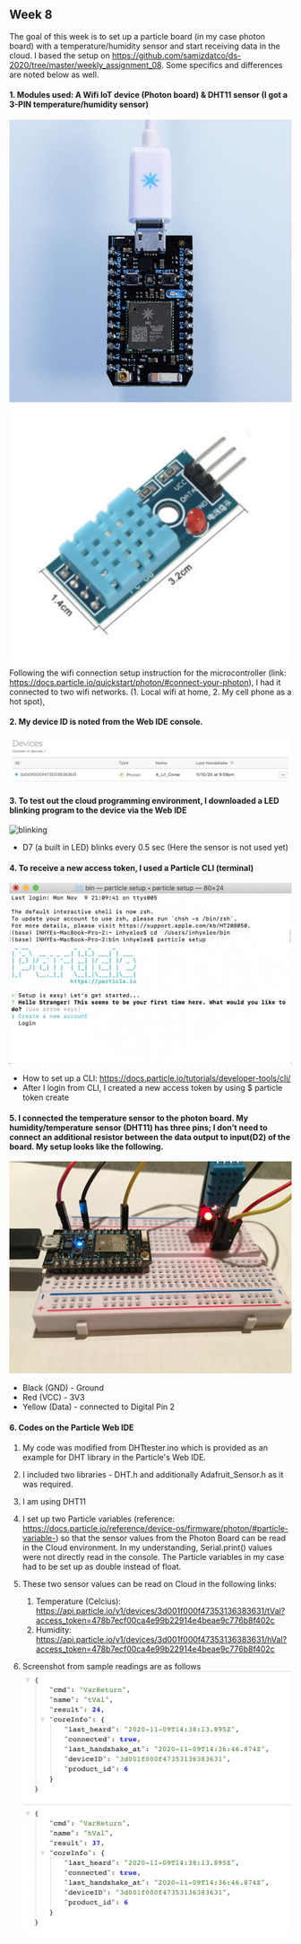 ## Week 8 

The goal of this week is to set up a particle board (in my case photon board) with a temperature/humidity sensor and start receiving data in the cloud. I based the setup on https://github.com/samizdatco/ds-2020/tree/master/weekly_assignment_08. Some specifics and differences are noted below as well.

#### 1. Modules used: A Wifi IoT device (Photon board) & DHT11 sensor (I got a 3-PIN temperature/humidity sensor)
![photon](img/photon-plugged-in.jpg) ![3Pin DHT11](img/3Pin_DHT11.png)
Following the wifi connection setup instruction for the microcontroller (link: https://docs.particle.io/quickstart/photon/#connect-your-photon), I had it connected to two wifi networks. (1. Local wifi at home, 2. My cell phone as a hot spot),

#### 2. My device ID is noted from the Web IDE console. 
![web IDE](img/deviceID.png)

#### 3. To test out the cloud programming environment, I downloaded a LED blinking program to the device via the Web IDE  
![blinking](img/BlinkingTest.gif)
* D7 (a built in LED) blinks every 0.5 sec (Here the sensor is not used yet)

#### 4. To receive a new access token, I used a Particle CLI (terminal) 
![CLI](img/particle_CLI_setUp.png)
* How to set up a CLI: https://docs.particle.io/tutorials/developer-tools/cli/
* After I login from CLI, I created  a new access token by using $  particle token create 

#### 5. I connected the temperature sensor to the photon board. My humidity/temperature sensor (DHT11) has three pins; I don’t need to connect an additional resistor between the data output to input(D2) of the board. My setup looks like the following.
![connection](img/Photon_3PinDHT.jpg)
* Black (GND) - Ground 
* Red (VCC) - 3V3
* Yellow (Data) - connected to Digital Pin 2

#### 6. Codes on the Particle Web IDE
1. My code was modified from DHTtester.ino which is provided as an example for DHT library in the Particle's Web IDE. 
2. I included two libraries - DHT.h and additionally Adafruit_Sensor.h as it was required.  
3. I am using DHT11
4. I set up two Particle variables (reference: https://docs.particle.io/reference/device-os/firmware/photon/#particle-variable-) so that the sensor values from the Photon Board can be read in the Cloud environment. In my understanding, Serial.print() values were not directly read in the console. The Particle variables in my case had to be set up as double instead of float. 

5. These two sensor values can be read on Cloud in the following links:
    1. Temperature (Celcius): https://api.particle.io/v1/devices/3d001f000f47353136383631/tVal?access_token=478b7ecf00ca4e99b22914e4beae9c776b8f402c 
    2. Humidity:  https://api.particle.io/v1/devices/3d001f000f47353136383631/hVal?access_token=478b7ecf00ca4e99b22914e4beae9c776b8f402c 
6. Screenshot from sample readings are as follows
![tVal](img/particle_variable_tVal.png)
![hVal](img/particle_variable_hVal.png)
